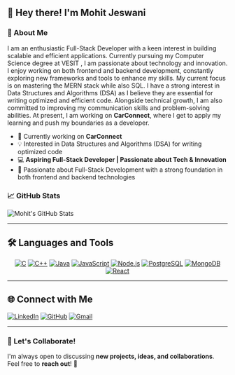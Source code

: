 ## 👋 Hey there! I'm Mohit Jeswani  

### 🚀 About Me
I am an enthusiastic Full-Stack Developer with a keen interest in building scalable and efficient applications. Currently pursuing my Computer Science degree at VESIT , I am passionate about technology and innovation. I enjoy working on both frontend and backend development, constantly exploring new frameworks and tools to enhance my skills. My current focus is on mastering the MERN stack while also SQL. I have a strong interest in Data Structures and Algorithms (DSA) as I believe they are essential for writing optimized and efficient code. Alongside technical growth, I am also committed to improving my communication skills and problem-solving abilities. At present, I am working on **CarConnect**, where I get to apply my learning and push my boundaries as a developer.
- 🚗 Currently working on **CarConnect**
- 💡 Interested in Data Structures and Algorithms (DSA) for writing optimized code
- 💻 **Aspiring Full-Stack Developer | Passionate about Tech & Innovation**
- 🌱 Passionate about Full-Stack Development with a strong foundation in both frontend and backend technologies


### 📈 GitHub Stats
![Mohit's GitHub Stats](https://github-readme-stats.vercel.app/api?username=mohitjeswani01&show_icons=true&theme=radical)

---

## 🛠️ **Languages and Tools**

<p align="center">
  <a href="#"><img src="https://img.shields.io/badge/C-%2300599C.svg?style=for-the-badge&logo=c&logoColor=white" alt="C"></a>
  <a href="#"><img src="https://img.shields.io/badge/C++-%2300599C.svg?style=for-the-badge&logo=cplusplus&logoColor=white" alt="C++"></a>
  <a href="#"><img src="https://img.shields.io/badge/Java-%23E34F26.svg?style=for-the-badge&logo=java&logoColor=white" alt="Java"></a>
  <a href="#"><img src="https://img.shields.io/badge/JavaScript-%23F7DF1E.svg?style=for-the-badge&logo=javascript&logoColor=black" alt="JavaScript"></a>
  <a href="#"><img src="https://img.shields.io/badge/Node.js-%23339933.svg?style=for-the-badge&logo=node.js&logoColor=white" alt="Node.js"></a>
  <a href="#"><img src="https://img.shields.io/badge/PostgreSQL-%234169E1.svg?style=for-the-badge&logo=postgresql&logoColor=white" alt="PostgreSQL"></a>
  <a href="#"><img src="https://img.shields.io/badge/MongoDB-%2347A248.svg?style=for-the-badge&logo=mongodb&logoColor=white" alt="MongoDB"></a> 
  <a href="#"><img src="https://img.shields.io/badge/React-%2361DAFB.svg?style=for-the-badge&logo=react&logoColor=black" alt="React"></a>
 
</p>

---

## 🌐 **Connect with Me**

[![LinkedIn](https://img.shields.io/badge/LinkedIn-%230077B5.svg?style=for-the-badge&logo=linkedin&logoColor=white)](https://www.linkedin.com/in/mohit-jeswani-a06838309/)
[![GitHub](https://img.shields.io/badge/GitHub-%2312100E.svg?style=for-the-badge&logo=github&logoColor=white)](https://github.com/mohitjeswani01/)
[![Gmail](https://img.shields.io/badge/Gmail-D14836.svg?style=for-the-badge&logo=gmail&logoColor=white)](mailto:jeswanimohit959@gmail.com)

---

### 🚀 Let's Collaborate!
I'm always open to discussing **new projects, ideas, and collaborations**. Feel free to **reach out**! 🚀


